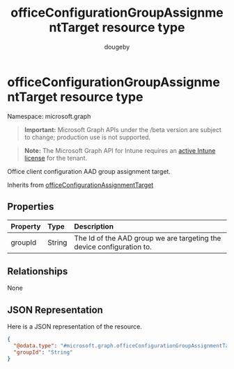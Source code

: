 ﻿---
title: "officeConfigurationGroupAssignmentTarget resource type"
description: "Office client configuration AAD group assignment target."
localization_priority: Normal
author: "dougeby"
ms.prod: "intune"
doc_type: resourcePageType
---

# officeConfigurationGroupAssignmentTarget resource type

Namespace: microsoft.graph

> **Important:** Microsoft Graph APIs under the /beta version are subject to change; production use is not supported.

> **Note:** The Microsoft Graph API for Intune requires an [active Intune license](https://go.microsoft.com/fwlink/?linkid=839381) for the tenant.

Office client configuration AAD group assignment target.

Inherits from [officeConfigurationAssignmentTarget](../resources/intune-cirrus-officeconfigurationassignmenttarget.md)

## Properties

| Property | Type   | Description                                                           |
| :------- | :----- | :-------------------------------------------------------------------- |
| groupId  | String | The Id of the AAD group we are targeting the device configuration to. |

## Relationships

None

## JSON Representation

Here is a JSON representation of the resource.

<!-- {
  "blockType": "resource",
  "keyProperty": "id",
  "@odata.type": "microsoft.graph.officeConfigurationGroupAssignmentTarget"
}
-->

```json
{
  "@odata.type": "#microsoft.graph.officeConfigurationGroupAssignmentTarget",
  "groupId": "String"
}
```
